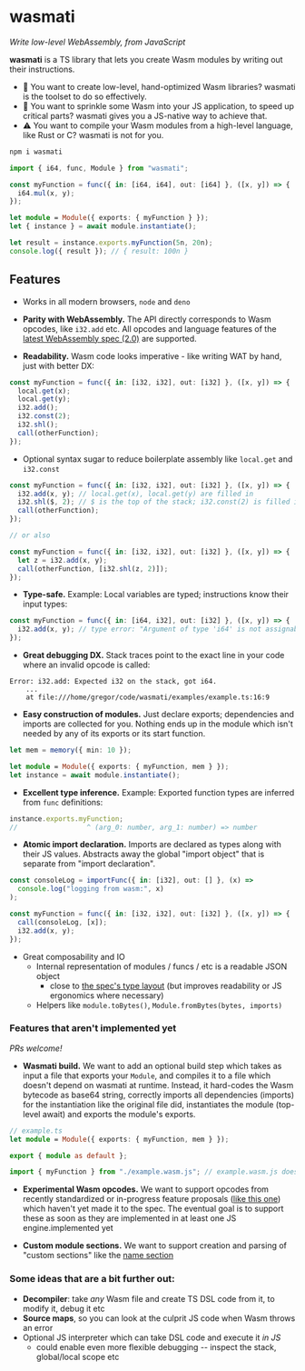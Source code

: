 # wasmati

_Write low-level WebAssembly, from JavaScript_

**wasmati** is a TS library that lets you create Wasm modules by writing out their instructions.

* 🥷 You want to create low-level, hand-optimized Wasm libraries? wasmati is the toolset to do so effectively.
* 🚀 You want to sprinkle some Wasm into your JS application, to speed up critical parts? wasmati gives you a JS-native way to achieve that.
* ⚠️ You want to compile your Wasm modules from a high-level language, like Rust or C? wasmati is not for you.

```sh
npm i wasmati
```

```ts
import { i64, func, Module } from "wasmati";

const myFunction = func({ in: [i64, i64], out: [i64] }, ([x, y]) => {
  i64.mul(x, y);
});

let module = Module({ exports: { myFunction } });
let { instance } = await module.instantiate();

let result = instance.exports.myFunction(5n, 20n);
console.log({ result }); // { result: 100n }
```

## Features

- Works in all modern browsers, `node` and `deno`

- **Parity with WebAssembly.** The API directly corresponds to Wasm opcodes, like `i32.add` etc. All opcodes and language features of the [latest WebAssembly spec (2.0)](https://webassembly.github.io/spec/core/index.html) are supported.

- **Readability.**  Wasm code looks imperative - like writing WAT by hand, just with better DX:

```ts
const myFunction = func({ in: [i32, i32], out: [i32] }, ([x, y]) => {
  local.get(x);
  local.get(y);
  i32.add();
  i32.const(2);
  i32.shl();
  call(otherFunction);
});
```

- Optional syntax sugar to reduce boilerplate assembly like `local.get` and `i32.const`

```ts
const myFunction = func({ in: [i32, i32], out: [i32] }, ([x, y]) => {
  i32.add(x, y); // local.get(x), local.get(y) are filled in
  i32.shl($, 2); // $ is the top of the stack; i32.const(2) is filled in
  call(otherFunction);
});

// or also

const myFunction = func({ in: [i32, i32], out: [i32] }, ([x, y]) => {
  let z = i32.add(x, y);
  call(otherFunction, [i32.shl(z, 2)]);
});
```

- **Type-safe.** Example: Local variables are typed; instructions know their input types:

```ts
const myFunction = func({ in: [i64, i32], out: [i32] }, ([x, y]) => {
  i32.add(x, y); // type error: "Argument of type 'i64' is not assignable to parameter of type 'i32'."
});
```

- **Great debugging DX.** Stack traces point to the exact line in your code where an invalid opcode is called:

```
Error: i32.add: Expected i32 on the stack, got i64.
    ...
    at file:///home/gregor/code/wasmati/examples/example.ts:16:9
```

- **Easy construction of modules.** Just declare exports; dependencies and imports are collected for you. Nothing ends up in the module which isn't needed by any of its exports or its start function.

```ts
let mem = memory({ min: 10 });

let module = Module({ exports: { myFunction, mem } });
let instance = await module.instantiate();
```

- **Excellent type inference.** Example: Exported function types are inferred from `func` definitions:

```ts
instance.exports.myFunction;
//                 ^ (arg_0: number, arg_1: number) => number
```

- **Atomic import declaration.** Imports are declared as types along with their JS values. Abstracts away the global "import object" that is separate from "import declaration".

```ts
const consoleLog = importFunc({ in: [i32], out: [] }, (x) =>
  console.log("logging from wasm:", x)
);

const myFunction = func({ in: [i32, i32], out: [i32] }, ([x, y]) => {
  call(consoleLog, [x]);
  i32.add(x, y);
});
```

- Great composability and IO
  - Internal representation of modules / funcs / etc is a readable JSON object
    - close to [the spec's type layout](https://webassembly.github.io/spec/core/syntax/modules.html#modules) (but improves readability or JS ergonomics where necessary)
  - Helpers like `module.toBytes()`, `Module.fromBytes(bytes, imports)`

### Features that aren't implemented yet

_PRs welcome!_

- **Wasmati build.** We want to add an optional build step which takes as input a file that exports your `Module`, and compiles it to a file which doesn't depend on wasmati at runtime. Instead, it hard-codes the Wasm bytecode as base64 string, correctly imports all dependencies (imports) for the instantiation like the original file did, instantiates the module (top-level await) and exports the module's exports.

```ts
// example.ts
let module = Module({ exports: { myFunction, mem } });

export { module as default };
```

```ts
import { myFunction } from "./example.wasm.js"; // example.wasm.js does not depend on wasmati at runtime
```

- **Experimental Wasm opcodes.** We want to support opcodes from recently standardized or in-progress feature proposals ([like this one](https://github.com/WebAssembly/threads/blob/master/proposals/threads/Overview.md)) which haven't yet made it to the spec. The eventual goal is to support these as soon as they are implemented in at least one JS engine.implemented yet

- **Custom module sections.** We want to support creation and parsing of "custom sections" like the [name section](https://webassembly.github.io/spec/core/appendix/custom.html#name-section)

### Some ideas that are a bit further out:

- **Decompiler**: take _any_ Wasm file and create TS DSL code from it, to modify it, debug it etc
- **Source maps**, so you can look at the culprit JS code when Wasm throws an error
- Optional JS interpreter which can take DSL code and execute it _in JS_
  - could enable even more flexible debugging -- inspect the stack, global/local scope etc
